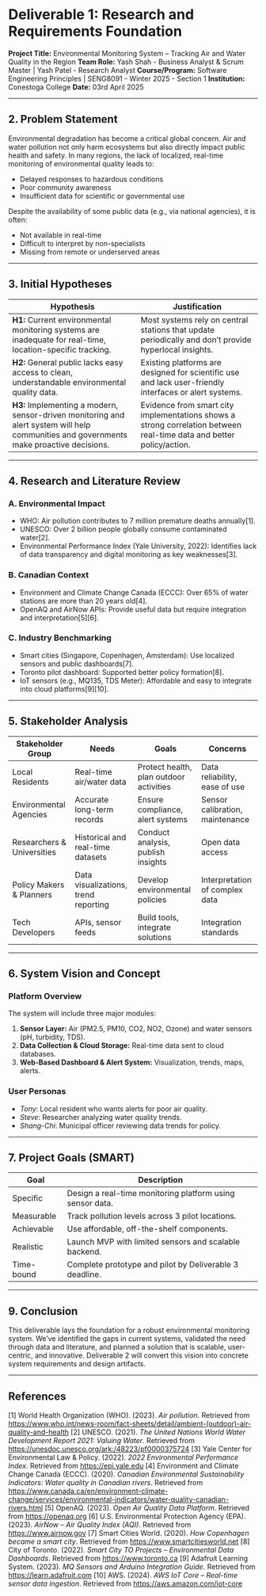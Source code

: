 # Deliverable 1: Research and Requirements Foundation

**Project Title:** Environmental Monitoring System – Tracking Air and Water Quality in the Region 
**Team Role:** Yash Shah - Business Analyst & Scrum Master | Yash Patel - Research Analyst
**Course/Program:** Software Engineering Principles | SENG8091 - Winter 2025 - Section 1
**Institution:** Conestoga College 
**Date:** 03rd April 2025

---

## 2. Problem Statement

Environmental degradation has become a critical global concern. Air and water pollution not only harm ecosystems but also directly impact public health and safety. In many regions, the lack of localized, real-time monitoring of environmental quality leads to:

- Delayed responses to hazardous conditions
- Poor community awareness
- Insufficient data for scientific or governmental use

Despite the availability of some public data (e.g., via national agencies), it is often:

- Not available in real-time
- Difficult to interpret by non-specialists
- Missing from remote or underserved areas

---

## 3. Initial Hypotheses

| Hypothesis | Justification |
|-----------|----------------|
| **H1:** Current environmental monitoring systems are inadequate for real-time, location-specific tracking. | Most systems rely on central stations that update periodically and don’t provide hyperlocal insights. |
| **H2:** General public lacks easy access to clean, understandable environmental quality data. | Existing platforms are designed for scientific use and lack user-friendly interfaces or alert systems. |
| **H3:** Implementing a modern, sensor-driven monitoring and alert system will help communities and governments make proactive decisions. | Evidence from smart city implementations shows a strong correlation between real-time data and better policy/action. |

---

## 4. Research and Literature Review

### A. Environmental Impact

- WHO: Air pollution contributes to 7 million premature deaths annually[1].
- UNESCO: Over 2 billion people globally consume contaminated water[2].
- Environmental Performance Index (Yale University, 2022): Identifies lack of data transparency and digital monitoring as key weaknesses[3].

### B. Canadian Context

- Environment and Climate Change Canada (ECCC): Over 65% of water stations are more than 20 years old[4].
- OpenAQ and AirNow APIs: Provide useful data but require integration and interpretation[5][6].

### C. Industry Benchmarking

- Smart cities (Singapore, Copenhagen, Amsterdam): Use localized sensors and public dashboards[7].
- Toronto pilot dashboard: Supported better policy formation[8].
- IoT sensors (e.g., MQ135, TDS Meter): Affordable and easy to integrate into cloud platforms[9][10].

---

## 5. Stakeholder Analysis

| Stakeholder Group | Needs | Goals | Concerns |
|-------------------|-------|-------|----------|
| Local Residents | Real-time air/water data | Protect health, plan outdoor activities | Data reliability, ease of use |
| Environmental Agencies | Accurate long-term records | Ensure compliance, alert systems | Sensor calibration, maintenance |
| Researchers & Universities | Historical and real-time datasets | Conduct analysis, publish insights | Open data access |
| Policy Makers & Planners | Data visualizations, trend reporting | Develop environmental policies | Interpretation of complex data |
| Tech Developers | APIs, sensor feeds | Build tools, integrate solutions | Integration standards |

---

## 6. System Vision and Concept

### Platform Overview

The system will include three major modules:

1. **Sensor Layer:** Air (PM2.5, PM10, CO2, NO2, Ozone) and water sensors (pH, turbidity, TDS).
2. **Data Collection & Cloud Storage:** Real-time data sent to cloud databases.
3. **Web-Based Dashboard & Alert System:** Visualization, trends, maps, alerts.

### User Personas

- *Tony*: Local resident who wants alerts for poor air quality.
- *Steve*: Researcher analyzing water quality trends.
- *Shang-Chi*: Municipal officer reviewing data trends for policy.

---

## 7. Project Goals (SMART)

| Goal | Description |
|------|-------------|
| Specific | Design a real-time monitoring platform using sensor data. |
| Measurable | Track pollution levels across 3 pilot locations. |
| Achievable | Use affordable, off-the-shelf components. |
| Realistic | Launch MVP with limited sensors and scalable backend. |
| Time-bound | Complete prototype and pilot by Deliverable 3 deadline. |

---

## 9. Conclusion

This deliverable lays the foundation for a robust environmental monitoring system. We’ve identified the gaps in current systems, validated the need through data and literature, and planned a solution that is scalable, user-centric, and innovative. Deliverable 2 will convert this vision into concrete system requirements and design artifacts.

---

## References

[1] World Health Organization (WHO). (2023). *Air pollution*. Retrieved from https://www.who.int/news-room/fact-sheets/detail/ambient-(outdoor)-air-quality-and-health 
[2] UNESCO. (2021). *The United Nations World Water Development Report 2021: Valuing Water*. Retrieved from https://unesdoc.unesco.org/ark:/48223/pf0000375724 
[3] Yale Center for Environmental Law & Policy. (2022). *2022 Environmental Performance Index*. Retrieved from https://epi.yale.edu 
[4] Environment and Climate Change Canada (ECCC). (2020). *Canadian Environmental Sustainability Indicators: Water quality in Canadian rivers*. Retrieved from https://www.canada.ca/en/environment-climate-change/services/environmental-indicators/water-quality-canadian-rivers.html 
[5] OpenAQ. (2023). *Open Air Quality Data Platform*. Retrieved from https://openaq.org
[6] U.S. Environmental Protection Agency (EPA). (2023). *AirNow – Air Quality Index (AQI)*. Retrieved from https://www.airnow.gov
[7] Smart Cities World. (2020). *How Copenhagen became a smart city*. Retrieved from https://www.smartcitiesworld.net 
[8] City of Toronto. (2022). *Smart City TO Projects – Environmental Data Dashboards*. Retrieved from https://www.toronto.ca 
[9] Adafruit Learning System. (2023). *MQ Sensors and Arduino Integration Guide*. Retrieved from https://learn.adafruit.com 
[10] AWS. (2024). *AWS IoT Core – Real-time sensor data ingestion*. Retrieved from https://aws.amazon.com/iot-core
